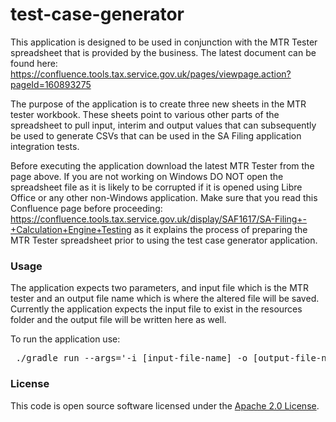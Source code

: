 
# test-case-generator

This application is designed to be used in conjunction with the MTR Tester spreadsheet that is provided by the business.
The latest document can be found here: https://confluence.tools.tax.service.gov.uk/pages/viewpage.action?pageId=160893275

The purpose of the application is to create three new sheets in the MTR tester workbook. These sheets point to various other
parts of the spreadsheet to pull input, interim and output values that can subsequently be used to generate CSVs that can be used
in the SA Filing application integration tests.

Before executing the application download the latest MTR Tester from the page above. If you are not working on Windows 
DO NOT open the spreadsheet file as it is likely to be corrupted if it is opened using Libre Office or any other non-Windows application.
Make sure that you read this Confluence page before proceeding: https://confluence.tools.tax.service.gov.uk/display/SAF1617/SA-Filing+-+Calculation+Engine+Testing
as it explains the process of preparing the MTR Tester spreadsheet prior to using the test case generator application.

### Usage

The application expects two parameters, and input file which is the MTR tester and an output file name which is where the
altered file will be saved. Currently the application expects the input file to exist in the resources folder and the output file will be written here as well.

To run the application use:
<pre>
 ./gradle run --args='-i [input-file-name] -o [output-file-name]'
</pre>


### License

This code is open source software licensed under the [Apache 2.0 License]("http://www.apache.org/licenses/LICENSE-2.0.html").
